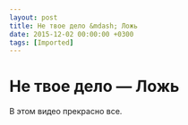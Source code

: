 ```yaml
---
layout: post
title: Не твое дело &mdash; Ложь
date: 2015-12-02 00:00:00 +0300
tags: [Imported]
---
```

# Не твое дело — Ложь 

В этом видео прекрасно все.